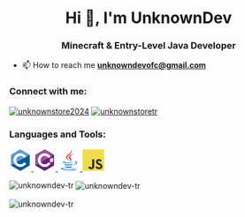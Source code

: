 <h1 align="center">Hi 👋, I'm UnknownDev</h1>
<h3 align="center">Minecraft & Entry-Level Java Developer</h3>

- 📫 How to reach me **unknowndevofc@gmail.com**

<h3 align="left">Connect with me:</h3>
<p align="left">
<a href="https://www.youtube.com/c/unknownstore2024" target="blank"><img align="center" src="https://raw.githubusercontent.com/rahuldkjain/github-profile-readme-generator/master/src/images/icons/Social/youtube.svg" alt="unknownstore2024" height="30" width="40" /></a>
<a href="https://discord.gg/unknownstoretr" target="blank"><img align="center" src="https://raw.githubusercontent.com/rahuldkjain/github-profile-readme-generator/master/src/images/icons/Social/discord.svg" alt="unknownstoretr" height="30" width="40" /></a>
</p>

<h3 align="left">Languages and Tools:</h3>
<p align="left"> <a href="https://www.cprogramming.com/" target="_blank" rel="noreferrer"> <img src="https://raw.githubusercontent.com/devicons/devicon/master/icons/c/c-original.svg" alt="c" width="40" height="40"/> </a> <a href="https://www.w3schools.com/cs/" target="_blank" rel="noreferrer"> <img src="https://raw.githubusercontent.com/devicons/devicon/master/icons/csharp/csharp-original.svg" alt="csharp" width="40" height="40"/> </a> <a href="https://www.w3schools.com/css/" target="_blank" rel="noreferrer"> <img src="https://raw.githubusercontent.com/devicons/devicon/master/icons/java/java-original.svg" alt="java" width="40" height="40"/> </a> <a href="https://developer.mozilla.org/en-US/docs/Web/JavaScript" target="_blank" rel="noreferrer"> <img src="https://raw.githubusercontent.com/devicons/devicon/master/icons/javascript/javascript-original.svg" alt="javascript" width="40" height="40"/> </a> </p>

<p><img align="left" src="https://github-readme-stats.vercel.app/api/top-langs?username=unknowndev-tr&show_icons=true&locale=en&layout=compact" alt="unknowndev-tr" /></p>

<p>&nbsp;<img align="center" src="https://github-readme-stats.vercel.app/api?username=unknowndev-tr&show_icons=true&locale=en" alt="unknowndev-tr" /></p>

<p><img align="center" src="https://github-readme-streak-stats.herokuapp.com/?user=unknowndev-tr&" alt="unknowndev-tr" /></p>
